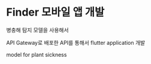 # Finder 모바일 앱 개발 
병충해 탐지 모델을 사용해서

API Gateway로 배포한 API를 통해서 flutter application 개발

model for plant sickness
